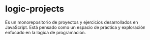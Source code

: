 # logic-projects
Es un monorepositorio de proyectos y ejercicios desarrollados en JavaScript. Está pensado como un espacio de práctica y exploración enfocado en la lógica de programación.
